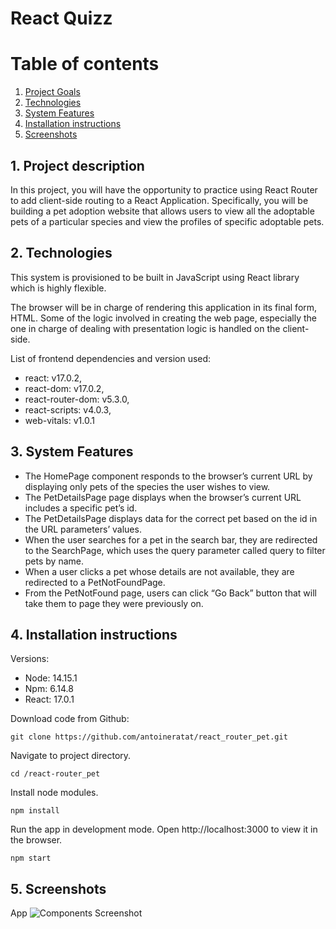 # React Quizz

# Table of contents

1. [Project Goals](#description)
2. [Technologies](#tech)
3. [System Features](#sys-features)
4. [Installation instructions](#installation)
5. [Screenshots](#screenshots)

## 1. Project description<a name="description"></a>

In this project, you will have the opportunity to practice using React Router to add client-side routing to a React Application. Specifically, you will be building a pet adoption website that allows users to view all the adoptable pets of a particular species and view the profiles of specific adoptable pets.

## 2. Technologies<a name="tech"></a>

This system is provisioned to be built in JavaScript using React library which is highly flexible.

The browser will be in charge of rendering this application in its final form, HTML. Some of the logic involved in creating the web page, especially the one in charge of dealing with presentation logic is handled on the client-side.

List of frontend dependencies and version used:

- react: v17.0.2,
- react-dom: v17.0.2,
- react-router-dom: v5.3.0,
- react-scripts: v4.0.3,
- web-vitals: v1.0.1

## 3. System Features<a name="sys-features"></a>

- The HomePage component responds to the browser’s current URL by displaying only pets of the species the user wishes to view.
- The PetDetailsPage page displays when the browser’s current URL includes a specific pet’s id.
- The PetDetailsPage displays data for the correct pet based on the id in the URL parameters’ values.
- When the user searches for a pet in the search bar, they are redirected to the SearchPage, which uses the query parameter called query to filter pets by name.
- When a user clicks a pet whose details are not available, they are redirected to a PetNotFoundPage.
- From the PetNotFound page, users can click “Go Back” button that will take them to page they were previously on.

## 4. Installation instructions<a name="installation"></a>

Versions:

- Node: 14.15.1
- Npm: 6.14.8
- React: 17.0.1

Download code from Github:

```shell
git clone https://github.com/antoineratat/react_router_pet.git
```

Navigate to project directory.

```shell
cd /react-router_pet
```

Install node modules.

```shell
npm install
```

Run the app in development mode. Open http://localhost:3000 to view it in the browser.

```shell
npm start
```

## 5. Screenshots<a name="screenshots"></a>

App ![Components Screenshot](https://github.com/antoineratat/github_docs/blob/main/react_quizz/quizz_1.PNG?raw=true)
